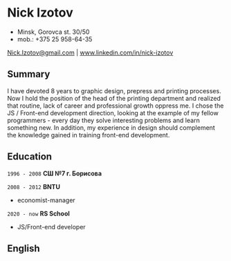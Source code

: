 # Nick Izotov

 - Minsk, Gorovca st. 30/50
 - mob.: +375 25 958-64-35
	  
<div id="webaddress">
  <a href="Nick.Izotov@gmail.com">Nick.Izotov@gmail.com</a>
  | 
  <a href="www.linkedin.com/in/nick-izotov">www.linkedin.com/in/nick-izotov</a>
</div>

## Summary

I have devoted 8 years to graphic design, prepress and printing processes. Now I hold the position of the head of the printing department and realized that routine, lack of career and professional growth oppress me.
I chose the JS / Front-end development direction, looking at the example of my fellow programmers - every day they solve interesting problems and learn something new. In addition, my experience in design should complement the knowledge gained in training front-end development.

## Education

`1996 - 2008`
__СШ №7 г. Борисова__

`2008 - 2012`
__BNTU__

- economist-manager

`2020 - now`
__RS School__

- JS/Front-end developer

## English


